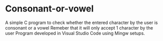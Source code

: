 # Consonant-or-vowel
A simple C program to check whether the entered character by the user is consonant or a vowel
Remeber that it will only accept 1 character by the user
Program developed in Visual Studio Code using Mingw setups.
